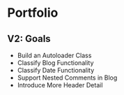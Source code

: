 <h1>Portfolio</h1>
<h2>V2: Goals</h2> 
<ul>
  <li>Build an Autoloader Class</li>
  <li>Classify Blog Functionality</li>
  <li>Classify Date Functionality</li>
  <li>Support Nested Comments in Blog</li>
  <li>Introduce More Header Detail</li>
</ul>
